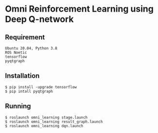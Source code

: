 # Omni Reinforcement Learning using Deep Q-network

## Requirement
```
Ubuntu 20.04, Python 3.8
ROS Noetic
tensorflow
pyqtgraph
```

## Installation
```
$ pip install -upgrade tensorflow
$ pip intall pyqtgraph
```

## Running
```
$ roslaunch omni_learning stage.launch
$ roslaunch omni_learning result_graph.launch
$ roslaunch omni_learning dqn.launch
```